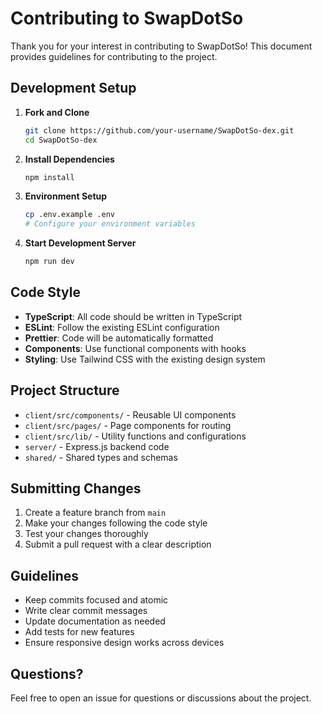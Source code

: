 # Contributing to SwapDotSo

Thank you for your interest in contributing to SwapDotSo! This document provides guidelines for contributing to the project.

## Development Setup

1. **Fork and Clone**
   ```bash
   git clone https://github.com/your-username/SwapDotSo-dex.git
   cd SwapDotSo-dex
   ```

2. **Install Dependencies**
   ```bash
   npm install
   ```

3. **Environment Setup**
   ```bash
   cp .env.example .env
   # Configure your environment variables
   ```

4. **Start Development Server**
   ```bash
   npm run dev
   ```

## Code Style

- **TypeScript**: All code should be written in TypeScript
- **ESLint**: Follow the existing ESLint configuration
- **Prettier**: Code will be automatically formatted
- **Components**: Use functional components with hooks
- **Styling**: Use Tailwind CSS with the existing design system

## Project Structure

- `client/src/components/` - Reusable UI components
- `client/src/pages/` - Page components for routing
- `client/src/lib/` - Utility functions and configurations
- `server/` - Express.js backend code
- `shared/` - Shared types and schemas

## Submitting Changes

1. Create a feature branch from `main`
2. Make your changes following the code style
3. Test your changes thoroughly
4. Submit a pull request with a clear description

## Guidelines

- Keep commits focused and atomic
- Write clear commit messages
- Update documentation as needed
- Add tests for new features
- Ensure responsive design works across devices

## Questions?

Feel free to open an issue for questions or discussions about the project.